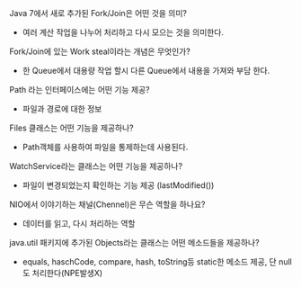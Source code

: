 Java 7에서 새로 추가된 Fork/Join은 어떤 것을 의미?

- 여러 계산 작업을 나누어 처리하고 다시 모으는 것을 의미한다.

Fork/Join에 있는 Work steal이라는 개념은 무엇인가?

- 한 Queue에서 대용량 작업 할시 다른 Queue에서 내용을 가져와 부담 한다.

Path 라는 인터페이스에는 어떤 기능 제공?

- 파일과 경로에 대한 정보 

Files 클래스는 어떤 기능을 제공하나?

- Path객체를 사용하여 파일을 통제하는데 사용된다.

WatchService라는 클래스는 어떤 기능을 제공하나?

- 파일이 변경되었는지 확인하는 기능 제공 (lastModified())

NIO에서 이야기하는 채널(Chennel)은 무슨 역할을 하나요?

- 데이터를 읽고, 다시 처리하는 역할

java.util 패키지에 추가된 Objects라는 클래스는 어떤 메소드들을 제공하나?

- equals, haschCode, compare, hash, toString등 static한 메소드 제공, 단 null도 처리한다(NPE발생X)
